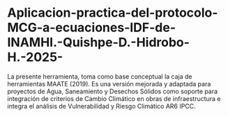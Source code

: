 # Aplicacion-practica-del-protocolo-MCG-a-ecuaciones-IDF-de-INAMHI.-Quishpe-D.-Hidrobo-H.-2025-
La presente herramienta, toma como base conceptual la caja de herramientas MAATE (2019). Es una versión mejorada y adaptada para proyectos de Agua, Saneamiento y Desechos Sólidos como soporte para integración de criterios de Cambio Climático en obras de infraestructura  e integra el análisis de Vulnerabilidad y Riesgo Climático AR6 IPCC.
